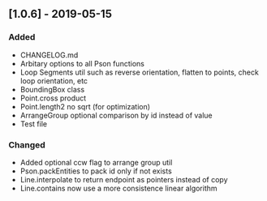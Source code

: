 ## [1.0.6] - 2019-05-15
### Added
- CHANGELOG.md
- Arbitary options to all Pson functions
- Loop Segments util such as reverse orientation, flatten to points, check loop orientation, etc
- BoundingBox class
- Point.cross product
- Point.length2 no sqrt (for optimization)
- ArrangeGroup optional comparison by id instead of value
- Test file

### Changed
- Added optional ccw flag to arrange group util
- Pson.packEntities to pack id only if not exists
- Line.interpolate to return endpoint as pointers instead of copy
- Line.contains now use a more consistence linear algorithm
